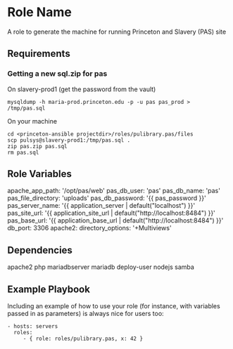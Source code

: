 Role Name
=========

A role to generate the machine for running Princeton and Slavery (PAS) site

Requirements
------------

### Getting a new sql.zip for pas

On slavery-prod1 (get the password from the vault)
```
mysqldump -h maria-prod.princeton.edu -p -u pas pas_prod > /tmp/pas.sql
```

On your machine
```
cd <princeton-ansible projectdir>/roles/pulibrary.pas/files
scp pulsys@slavery-prod1:/tmp/pas.sql .
zip pas.zip pas.sql
rm pas.sql
```


Role Variables
--------------
  apache_app_path: '/opt/pas/web'
  pas_db_user: 'pas'
  pas_db_name: 'pas'
  pas_file_directory: 'uploads'
  pas_db_password: '{{ pas_password }}'
  pas_server_name: '{{ application_server | default("localhost") }}'
  pas_site_url: '{{ application_site_url | default("http://localhost:8484") }}'
  pas_base_url: '{{ application_base_url | default("http://localhost:8484") }}'
  db_port: 3306
  apache2:
     directory_options: '+Multiviews'

Dependencies
------------
  apache2
  php
  mariadbserver
  mariadb
  deploy-user
  nodejs
  samba

Example Playbook
----------------

Including an example of how to use your role (for instance, with variables
passed in as parameters) is always nice for users too:

    - hosts: servers
      roles:
         - { role: roles/pulibrary.pas, x: 42 }
